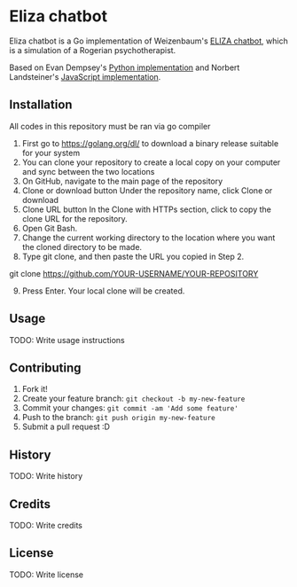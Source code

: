 # Eliza chatbot

Eliza chatbot is a Go implementation of Weizenbaum's [ELIZA chatbot](https://en.wikipedia.org/wiki/ELIZA), which is a simulation of a Rogerian psychotherapist. 

Based on Evan Dempsey's [Python implementation](https://www.smallsurething.com/implementing-the-famous-eliza-chatbot-in-python/) and Norbert Landsteiner's [JavaScript implementation](http://www.masswerk.at/elizabot/).

## Installation

All codes in this repository must be ran via go compiler 
1. First go to https://golang.org/dl/ to download a binary release suitable for your system
2. You can clone your repository to create a local copy on your computer and sync between the two locations 
3. On GitHub, navigate to the main page of the repository
4. Clone or download button Under the repository name, click Clone or download
5. Clone URL button In the Clone with HTTPs section, click to copy the clone URL for the repository. 
6. Open Git Bash. 
7. Change the current working directory to the location where you want the cloned directory to be made.
8. Type git clone, and then paste the URL you copied in Step 2.

git clone https://github.com/YOUR-USERNAME/YOUR-REPOSITORY 

9. Press Enter. Your local clone will be created.


## Usage

TODO: Write usage instructions

## Contributing

1. Fork it!
2. Create your feature branch: `git checkout -b my-new-feature`
3. Commit your changes: `git commit -am 'Add some feature'`
4. Push to the branch: `git push origin my-new-feature`
5. Submit a pull request :D

## History

TODO: Write history

## Credits

TODO: Write credits

## License

TODO: Write license
